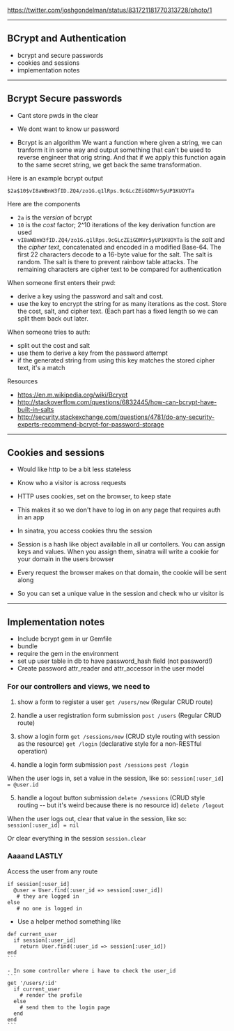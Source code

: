 https://twitter.com/joshgondelman/status/831721181770313728/photo/1

----------------------------------
BCrypt and Authentication
----------------------------------
- bcrypt and secure passwords
- cookies and sessions
- implementation notes

----------------------------------
Bcrypt Secure passwords
----------------------------------
- Cant store pwds in the clear
- We dont want to know ur password

- Bcrypt is an algorithm
We want a function where given a string, we can tranform it in some way and output something that can't be used to reverse engineer that orig string. And that if we apply this function again to the same secret string, we get back the same transformation.

Here is an example bcrypt output

`$2a$10$vI8aWBnW3fID.ZQ4/zo1G.q1lRps.9cGLcZEiGDMVr5yUP1KUOYTa`

Here are the components

- `2a` is the *version* of bcrypt
- `10` is the *cost* factor; 2^10 iterations of the key derivation function are used
- `vI8aWBnW3fID.ZQ4/zo1G.q1lRps.9cGLcZEiGDMVr5yUP1KUOYTa` is the *salt* and the *cipher text*, concatenated and encoded in a modified Base-64. The first 22 characters decode to a 16-byte value for the salt. The salt is random.  The salt is there to prevent rainbow table attacks. The remaining characters are cipher text to be compared for authentication

When someone first enters their pwd:
- derive a key using the password and salt and cost.
- use the key to encrypt the string for as many iterations as the cost. Store the cost, salt, and cipher text. (Each part has a fixed length so we can split them back out later.

When someone tries to auth:
- split out the cost and salt
- use them to derive a key from the password attempt
- if the generated string from using this key matches the stored cipher text, it's a match

Resources
- https://en.m.wikipedia.org/wiki/Bcrypt
- http://stackoverflow.com/questions/6832445/how-can-bcrypt-have-built-in-salts
- http://security.stackexchange.com/questions/4781/do-any-security-experts-recommend-bcrypt-for-password-storage

----------------------------------
Cookies and sessions
----------------------------------
- Would like http to be a bit less stateless
- Know who a visitor is across requests
- HTTP uses cookies, set on the browser, to keep state
- This makes it so we don't have to log in on any page that requires auth in an app

- In sinatra, you access cookies thru the session
- Session is a hash like object available in all ur contollers. You can assign keys and values. When you assign them, sinatra will write a cookie for your domain in the users browser
- Every request the browser makes on that domain, the cookie will be sent along
- So you can set a unique value in the session and check who ur visitor is


----------------------------------
Implementation notes
----------------------------------

- Include bcrypt gem in ur Gemfile
- bundle
- require the gem in the environment
- set up user table in db to have password_hash field (not password!)
- Create password attr_reader and attr_accessor in the user model

### For our controllers and views, we need to

1. show a form to register a user
`get /users/new`
(Regular CRUD route)

2. handle a user registration form submission
`post /users`
(Regular CRUD route)

3. show a login form
`get /sessions/new` (CRUD style routing with session as the resource)
`get /login`  (declarative style for a non-RESTful operation)

4. handle a login form submission
`post /sessions`
`post /login`

When the user logs in, set a value in the session, like so:
`session[:user_id] = @user.id`

5. handle a logout button submission
`delete /sessions` (CRUD style routing -- but it's weird because there is no resource id)
`delete /logout`

When the user logs out, clear that value in the session, like so:
`session[:user_id] = nil`

Or clear everything in the session
`session.clear`


### Aaaand LASTLY

Access the user from any route
```
if session[:user_id]
  @user = User.find(:user_id => session[:user_id])
   # they are logged in
else
   # no one is logged in
```
- Use a helper method something like
````
def current_user
  if session[:user_id]
    return User.find(:user_id => session[:user_id])
end
```

- In some controller where i have to check the user_id
```
get '/users/:id'
  if current_user
    # render the profile
  else
    # send them to the login page
  end
end
```
